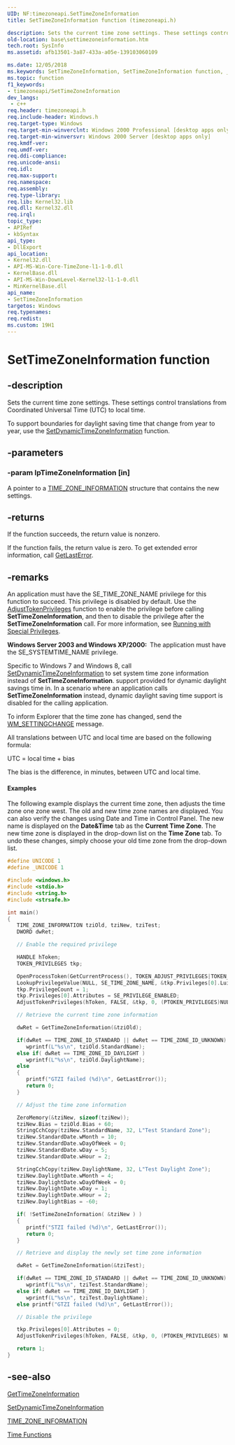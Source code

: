```yaml
---
UID: NF:timezoneapi.SetTimeZoneInformation
title: SetTimeZoneInformation function (timezoneapi.h)

description: Sets the current time zone settings. These settings control translations from Coordinated Universal Time (UTC) to local time.
old-location: base\settimezoneinformation.htm
tech.root: SysInfo
ms.assetid: afb13501-3a87-433a-a05e-139103060109

ms.date: 12/05/2018
ms.keywords: SetTimeZoneInformation, SetTimeZoneInformation function, _win32_settimezoneinformation, base.settimezoneinformation, timezoneapi/SetTimeZoneInformation
ms.topic: function
f1_keywords:
- timezoneapi/SetTimeZoneInformation
dev_langs:
 - c++
req.header: timezoneapi.h
req.include-header: Windows.h
req.target-type: Windows
req.target-min-winverclnt: Windows 2000 Professional [desktop apps only]
req.target-min-winversvr: Windows 2000 Server [desktop apps only]
req.kmdf-ver: 
req.umdf-ver: 
req.ddi-compliance: 
req.unicode-ansi: 
req.idl: 
req.max-support: 
req.namespace: 
req.assembly: 
req.type-library: 
req.lib: Kernel32.lib
req.dll: Kernel32.dll
req.irql: 
topic_type:
- APIRef
- kbSyntax
api_type:
- DllExport
api_location:
- Kernel32.dll
- API-MS-Win-Core-TimeZone-l1-1-0.dll
- KernelBase.dll
- API-MS-Win-DownLevel-Kernel32-l1-1-0.dll
- MinKernelBase.dll
api_name:
- SetTimeZoneInformation
targetos: Windows
req.typenames: 
req.redist: 
ms.custom: 19H1
---
```


# SetTimeZoneInformation function


## -description


Sets the current time zone settings. These settings control translations from Coordinated Universal Time (UTC) to local time.

To support boundaries for daylight saving time that change from year to year, use the <a href="https://docs.microsoft.com/windows/desktop/api/timezoneapi/nf-timezoneapi-setdynamictimezoneinformation">SetDynamicTimeZoneInformation</a> function.


## -parameters




### -param lpTimeZoneInformation [in]

A pointer to a 
<a href="https://docs.microsoft.com/windows/desktop/api/timezoneapi/ns-timezoneapi-time_zone_information">TIME_ZONE_INFORMATION</a> structure that contains the new settings.


## -returns



If the function succeeds, the return value is nonzero.

If the function fails, the return value is zero. To get extended error information, call 
<a href="https://docs.microsoft.com/windows/desktop/api/errhandlingapi/nf-errhandlingapi-getlasterror">GetLastError</a>.




## -remarks



An application must have the SE_TIME_ZONE_NAME privilege for this function to succeed. This privilege is disabled by default. Use the 
<a href="https://docs.microsoft.com/windows/desktop/api/securitybaseapi/nf-securitybaseapi-adjusttokenprivileges">AdjustTokenPrivileges</a> function to enable the privilege before calling 
<b>SetTimeZoneInformation</b>, and then to disable the privilege after the 
<b>SetTimeZoneInformation</b> call. For more information, see 
<a href="https://docs.microsoft.com/windows/desktop/SecBP/running-with-special-privileges">Running with Special Privileges</a>.

<b>Windows Server 2003 and Windows XP/2000:  </b>The application must have the SE_SYSTEMTIME_NAME privilege.

Specific to Windows 7 and Windows 8,  call  <a href="https://docs.microsoft.com/windows/desktop/api/timezoneapi/nf-timezoneapi-setdynamictimezoneinformation">SetDynamicTimeZoneInformation</a> to set system time zone information instead of <b>SetTimeZoneInformation</b>. support provided for dynamic daylight savings time in. In a scenario where an application calls <b>SetTimeZoneInformation</b> instead, dynamic daylight saving time support is disabled for the calling application.

To inform Explorer that the time zone has changed, send the 
<a href="https://docs.microsoft.com/windows/desktop/winmsg/wm-settingchange">WM_SETTINGCHANGE</a> message.

All translations between UTC and local time are based on the following formula:

UTC = local time + bias

The bias is the difference, in minutes, between UTC and local time.


#### Examples

The following example displays the current time zone, then adjusts the time zone one zone west. The old and new  time zone names are displayed. You can also verify the changes using Date and Time in Control Panel. The new name is displayed on the <b>Date&amp;Time</b> tab as the <b>Current Time Zone</b>. The new time zone is displayed in the drop-down list on the <b>Time Zone</b> tab. To undo these changes, simply choose your old time zone from the drop-down list.


```cpp
#define UNICODE 1
#define _UNICODE 1

#include <windows.h>
#include <stdio.h>
#include <string.h>
#include <strsafe.h>

int main()
{
   TIME_ZONE_INFORMATION tziOld, tziNew, tziTest;
   DWORD dwRet;

   // Enable the required privilege

   HANDLE hToken;
   TOKEN_PRIVILEGES tkp;

   OpenProcessToken(GetCurrentProcess(), TOKEN_ADJUST_PRIVILEGES|TOKEN_QUERY, &hToken);
   LookupPrivilegeValue(NULL, SE_TIME_ZONE_NAME, &tkp.Privileges[0].Luid);
   tkp.PrivilegeCount = 1;
   tkp.Privileges[0].Attributes = SE_PRIVILEGE_ENABLED;
   AdjustTokenPrivileges(hToken, FALSE, &tkp, 0, (PTOKEN_PRIVILEGES)NULL, 0);

   // Retrieve the current time zone information

   dwRet = GetTimeZoneInformation(&tziOld);

   if(dwRet == TIME_ZONE_ID_STANDARD || dwRet == TIME_ZONE_ID_UNKNOWN)    
      wprintf(L"%s\n", tziOld.StandardName);
   else if( dwRet == TIME_ZONE_ID_DAYLIGHT )
      wprintf(L"%s\n", tziOld.DaylightName);
   else
   {
      printf("GTZI failed (%d)\n", GetLastError());
      return 0;
   }

   // Adjust the time zone information

   ZeroMemory(&tziNew, sizeof(tziNew));
   tziNew.Bias = tziOld.Bias + 60;
   StringCchCopy(tziNew.StandardName, 32, L"Test Standard Zone");
   tziNew.StandardDate.wMonth = 10;
   tziNew.StandardDate.wDayOfWeek = 0;
   tziNew.StandardDate.wDay = 5;
   tziNew.StandardDate.wHour = 2;

   StringCchCopy(tziNew.DaylightName, 32, L"Test Daylight Zone");
   tziNew.DaylightDate.wMonth = 4;
   tziNew.DaylightDate.wDayOfWeek = 0;
   tziNew.DaylightDate.wDay = 1;
   tziNew.DaylightDate.wHour = 2;
   tziNew.DaylightBias = -60;

   if( !SetTimeZoneInformation( &tziNew ) ) 
   {
      printf("STZI failed (%d)\n", GetLastError());
      return 0;
   }

   // Retrieve and display the newly set time zone information

   dwRet = GetTimeZoneInformation(&tziTest);

   if(dwRet == TIME_ZONE_ID_STANDARD || dwRet == TIME_ZONE_ID_UNKNOWN)    
      wprintf(L"%s\n", tziTest.StandardName);
   else if( dwRet == TIME_ZONE_ID_DAYLIGHT )
      wprintf(L"%s\n", tziTest.DaylightName);
   else printf("GTZI failed (%d)\n", GetLastError());

   // Disable the privilege

   tkp.Privileges[0].Attributes = 0; 
   AdjustTokenPrivileges(hToken, FALSE, &tkp, 0, (PTOKEN_PRIVILEGES) NULL, 0); 

   return 1;
}

```





## -see-also




<a href="https://docs.microsoft.com/windows/desktop/api/timezoneapi/nf-timezoneapi-gettimezoneinformation">GetTimeZoneInformation</a>



<a href="https://docs.microsoft.com/windows/desktop/api/timezoneapi/nf-timezoneapi-setdynamictimezoneinformation">SetDynamicTimeZoneInformation</a>



<a href="https://docs.microsoft.com/windows/desktop/api/timezoneapi/ns-timezoneapi-time_zone_information">TIME_ZONE_INFORMATION</a>



<a href="https://docs.microsoft.com/windows/desktop/SysInfo/time-functions">Time Functions</a>
 

 

